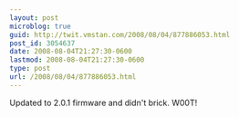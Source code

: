```yaml
---
layout: post
microblog: true
guid: http://twit.vmstan.com/2008/08/04/877886053.html
post_id: 3054637
date: 2008-08-04T21:27:30-0600
lastmod: 2008-08-04T21:27:30-0600
type: post
url: /2008/08/04/877886053.html
---
```

Updated to 2.0.1 firmware and didn't brick. W00T!
